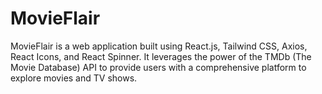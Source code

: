 # MovieFlair
MovieFlair is a web application built using React.js, Tailwind CSS, Axios, React Icons, and React Spinner. It leverages the power of the TMDb (The Movie Database) API to provide users with a comprehensive platform to explore movies and TV shows.
